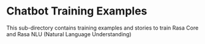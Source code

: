 
# Chatbot Training Examples
This sub-directory contains training examples and stories to train Rasa Core and Rasa NLU (Natural Language Understanding)
